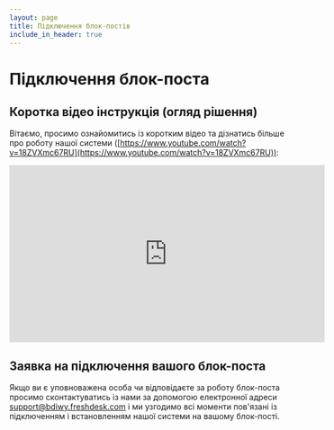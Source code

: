 ```yaml
---
layout: page
title: Підключення блок-постів
include_in_header: true
---
```


# Підключення блок-поста

## Коротка відео інструкція (огляд рішення)

Вітаємо, просимо ознайомитись із коротким відео та дізнатись більше про роботу нашої системи ([https://www.youtube.com/watch?v=18ZVXmc67RU](https://www.youtube.com/watch?v=18ZVXmc67RU)):
<iframe width="560" height="315" src="https://www.youtube.com/embed/18ZVXmc67RU" title="YouTube video player" frameborder="0" allow="accelerometer; autoplay; clipboard-write; encrypted-media; gyroscope; picture-in-picture" allowfullscreen></iframe>

## Заявка на підключення вашого блок-поста

Якщо ви є уповноважена особа чи відповідаєте за роботу блок-поста просимо сконтактуватись із нами за допомогою електронної адреси [support@bdiwy.freshdesk.com](mailto:support@bdiwy.freshdesk.com) і ми узгодимо всі моменти пов'язані із підключенням і встановленням нашої системи на вашому блок-пості.
